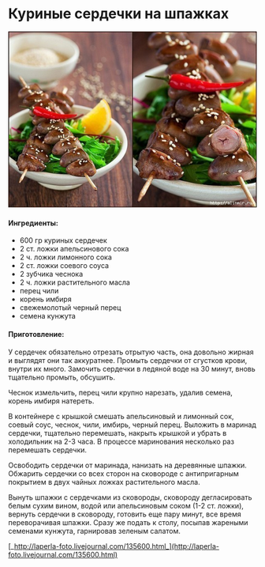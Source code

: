 # Куриные сердечки на шпажках

![](../pics/112862022_5283370__3_.jpg)

#### Ингредиенты:

* 600 гр куриных сердечек
* 2 ст. ложки апельсинового сока
* 2 ч. ложки лимонного сока
* 2 ст. ложки соевого соуса
* 2 зубчика чеснока
* 2 ч. ложки растительного масла
* перец чили
* корень имбиря
* свежемолотый черный перец
* семена кунжута

#### Приготовление:

У сердечек обязательно отрезать отрытую часть, она довольно жирная и выглядят они так аккуратнее. Промыть сердечки от сгустков крови, внутри их много. Замочить сердечки в ледяной воде на 30 минут, вновь тщательно промыть, обсушить. 

Чеснок измельчить, перец чили крупно нарезать, удалив семена, корень имбиря натереть. 

В контейнере с крышкой смешать апельсиновый и лимонный сок, соевый соус, чеснок, чили, имбирь, черный перец. Выложить в маринад сердечки, тщательно перемешать, накрыть крышкой и убрать в холодильник на 2-3 часа. В процессе маринования несколько раз перемешать сердечки. 

Освободить сердечки от маринада, нанизать на деревянные шпажки. Обжарить сердечки со всех сторон на сковороде с антипригарным покрытием в двух чайных ложках растительного масла. 

Вынуть шпажки с сердечками из сковороды, сковороду дегласировать белым сухим вином, водой или апельсиновым соком \(1-2 ст. ложки\), вернуть сердечки в сковороду, готовить еще пару минут, все время переворачивая шпажки. Сразу же подать к столу, посыпав жареными семенами кунжута, гарнировав зеленым салатом.

[_http://laperla-foto.livejournal.com/135600.html_](http://laperla-foto.livejournal.com/135600.html)

